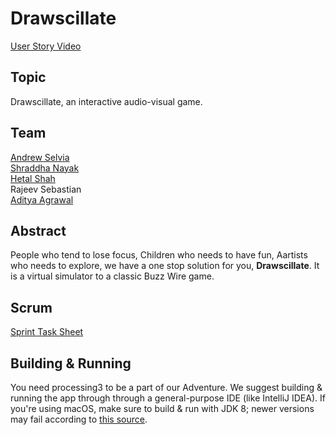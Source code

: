 # Drawscillate

[User Story Video](https://youtu.be/8FFxvjQ4u8Q)

## Topic

Drawscillate, an interactive audio-visual game.

## Team 

[Andrew Selvia](https://github.com/AndrewSelvia)<br/>
[Shraddha Nayak](https://github.com/shraddhanayak07)<br/>
[Hetal Shah](https://github.com/ihetal)<br/>
Rajeev Sebastian<br/>
[Aditya Agrawal](https://github.com/agrawaladit)<br/>

## Abstract

People who tend to lose focus, Children who needs to have fun, Aartists who needs to explore, we have a one stop solution for you, **Drawscillate**. It is a virtual simulator to a classic Buzz Wire game.


## Scrum

[Sprint Task Sheet](https://docs.google.com/spreadsheets/d/1EVMsOQ3g3JuIVDFdPkGSJBxW_JH25RkZzY6yD2SRak4)

## Building & Running

You need processing3 to be a part of our Adventure. We suggest building & running the app through through a general-purpose IDE (like IntelliJ IDEA). If you're using macOS, make sure to build & run with JDK 8; newer versions may fail according to [this source](https://discourse.processing.org/t/keep-getting-noclassdeffounderror-errors-on-mac/11727).
